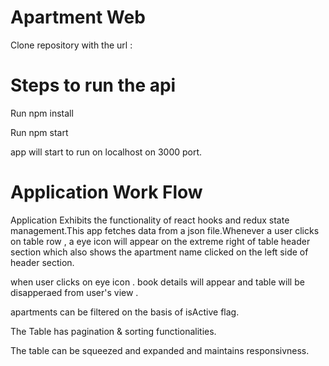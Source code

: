 # Apartment Web

Clone repository with the url :


# Steps to run the api 
Run npm install

Run npm start

app will start to run on localhost on 3000 port.

# Application Work Flow
Application Exhibits the functionality of react hooks and redux state management.This app fetches data from a json file.Whenever a user clicks on table row , a eye icon will appear on the extreme right of
table header section which also shows the apartment name clicked on the left side of header section.

when user clicks on eye icon . book details will appear and table will be disapperaed from user's view .

apartments can be filtered on the basis of isActive flag.

The Table has  pagination & sorting functionalities.

The table can be squeezed and expanded and maintains responsivness.

